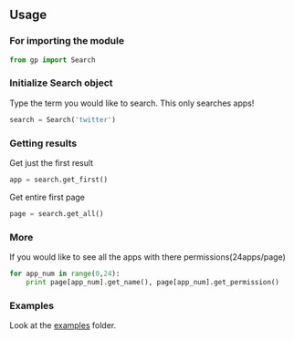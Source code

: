 ## Usage


### For importing the module

```python
from gp import Search
```

### Initialize Search object

Type the term you would like to search. This only searches apps!

```python
search = Search('twitter')
```
### Getting results

Get just the first result

```python
app = search.get_first()
```

Get entire first page

```python
page = search.get_all()
```

### More

If you would like to see all the apps with there permissions(24apps/page)


```python
for app_num in range(0,24):
    print page[app_num].get_name(), page[app_num].get_permission()
```
### Examples
Look at the [examples](https://github.com/javierchavez/google-play-api/tree/master/examples) folder.

